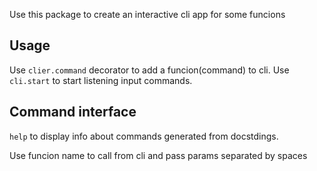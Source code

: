 Use this package to create an interactive cli app for some funcions 


## Usage

Use `clier.command` decorator to add a funcion(command) to cli. Use `cli.start` to start listening input commands.

## Command interface 

`help` to display info about commands generated from docstdings.

Use funcion name to call from cli and pass params separated by spaces
